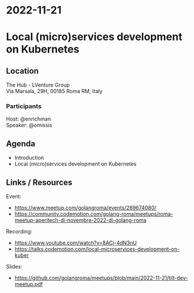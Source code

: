 # 2022-11-21

# Local (micro)services development on Kubernetes

## Location

The Hub - LVenture Group  
Via Marsala, 29H, 00185 Roma RM, Italy

### Participants

Host: @enrichman  
Speaker: @omissis


## Agenda
- Introduction
- Local (micro)services development on Kubernetes

## Links / Resources

Event:
- https://www.meetup.com/golangroma/events/289674080/
- https://community.codemotion.com/golang-roma/meetups/roma-meetup-aperitech-di-novembre-2022-di-golang-roma

Recording:
- https://www.youtube.com/watch?v=8ACj-4dN3nU
- https://talks.codemotion.com/local-microservices-development-on-kuber

Slides:
- https://github.com/golangroma/meetups/blob/main/2022-11-21/tilt-dev-meetup.pdf
